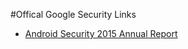 #Offical Google Security Links

- [Android Security 2015 Annual Report](https://security.googleblog.com/2016/04/android-security-2015-annual-report.html)
